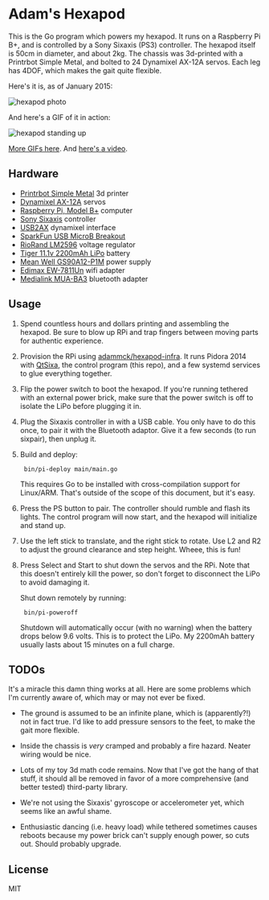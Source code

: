 # Adam's Hexapod

This is the Go program which powers my hexapod. It runs on a Raspberry Pi B+, and is controlled by a Sony Sixaxis (PS3) controller. The hexapod itself is 50cm in diameter, and about 2kg. The chassis was 3d-printed with a Printrbot Simple Metal, and bolted to 24 Dynamixel AX-12A servos. Each leg has 4DOF, which makes the gait quite flexible.

Here's it is, as of January 2015:

![hexapod photo](http://i.imgur.com/h3j1Ojn.jpg)

And here's a GIF of it in action:

![hexapod standing up](https://i.imgur.com/YVEN3If.gif)

[More GIFs here](https://imgur.com/a/eXqIa). And [here's a video](https://vimeo.com/115932070).


## Hardware

* [Printrbot Simple Metal](http://printrbot.com/shop/assembled-simple-metal/) 3d printer
* [Dynamixel AX-12A](http://www.trossenrobotics.com/dynamixel-ax-12-robot-actuator.aspx) servos
* [Raspberry Pi, Model B+](http://www.raspberrypi.org/products/model-b-plus/) computer
* [Sony Sixaxis](https://en.wikipedia.org/wiki/Sixaxis) controller
* [USB2AX](http://www.xevelabs.com/doku.php?id=product:usb2ax:usb2ax) dynamixel interface
* [SparkFun USB MicroB Breakout](https://www.sparkfun.com/products/10031)
* [RioRand LM2596](http://amzn.com/B008BHAOQO) voltage regulator
* [Tiger 11.1v 2200mAh LiPo](http://www.trossenrobotics.com/3s-11v-2200mah-25c-lipo-battery) battery
* [Mean Well GS90A12-P1M](http://www.jameco.com/webapp/wcs/stores/servlet/Product_10001_10001_2078291_-1) power supply
* [Edimax EW-7811Un](http://amzn.com/B003MTTJOY) wifi adapter
* [Medialink MUA-BA3](http://amzn.com/B004LNXO28) bluetooth adapter


## Usage

1. Spend countless hours and dollars printing and assembling the hexapod. Be
   sure to blow up RPi and trap fingers between moving parts for authentic
   experience.

2. Provision the RPi using [adammck/hexapod-infra](https://github.com/adammck/hexapod-infra).
   It runs Pidora 2014 with [QtSixa](http://qtsixa.sourceforge.net), the control
   program (this repo), and a few systemd services to glue everything together.

3. Flip the power switch to boot the hexapod. If you're running tethered with an
   external power brick, make sure that the power switch is off to isolate the
   LiPo before plugging it in.

4. Plug the Sixaxis controller in with a USB cable. You only have to do this
   once, to pair it with the Bluetooth adaptor. Give it a few seconds (to run
   sixpair), then unplug it.

5. Build and deploy:

        bin/pi-deploy main/main.go

   This requires Go to be installed with cross-compilation support for
   Linux/ARM. That's outside of the scope of this document, but it's easy.

6. Press the PS button to pair. The controller should rumble and flash its
   lights. The control program will now start, and the hexapod will initialize
   and stand up.

7. Use the left stick to translate, and the right stick to rotate. Use L2 and R2
   to adjust the ground clearance and step height. Wheee, this is fun!

8. Press Select and Start to shut down the servos and the RPi. Note that this
   doesn't entirely kill the power, so don't forget to disconnect the LiPo to
   avoid damaging it.

   Shut down remotely by running:

        bin/pi-poweroff

    Shutdown will automatically occur (with no warning) when the battery drops
    below 9.6 volts. This is to protect the LiPo. My 2200mAh battery usually
    lasts about 15 minutes on a full charge.


## TODOs

It's a miracle this damn thing works at all. Here are some problems which I'm
currently aware of, which may or may not ever be fixed.

* The ground is assumed to be an infinite plane, which is (apparently?!) not in
  fact true. I'd like to add pressure sensors to the feet, to make the gait more
  flexible.

* Inside the chassis is *very* cramped and probably a fire hazard. Neater wiring
  would be nice.

* Lots of my toy 3d math code remains. Now that I've got the hang of that stuff,
  it should all be removed in favor of a more comprehensive (and better tested)
  third-party library.

* We're not using the Sixaxis' gyroscope or accelerometer yet, which seems like
  an awful shame.

* Enthusiastic dancing (i.e. heavy load) while tethered sometimes causes reboots
  because my power brick can't supply enough power, so cuts out. Should probably
  upgrade.


## License

MIT
